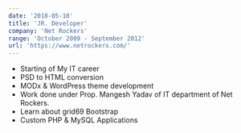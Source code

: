 ```yaml
---
date: '2018-05-10'
title: 'JR. Developer'
company: 'Net Rockers'
range: 'October 2009 - September 2012'
url: 'https://www.netrockers.com/'
---
```


- Starting of My IT career
- PSD to HTML conversion
- MODx & WordPress theme development
- Work done under Prop. Mangesh Yadav of IT department of Net Rockers.
- Learn about grid69 Bootstrap
- Custom PHP & MySQL Applications